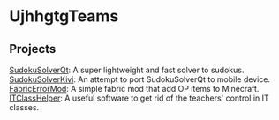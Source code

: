 # UjhhgtgTeams
## Projects
[SudokuSolverQt](https://ujhhgtgteams.github.io/SudokuSolverQt/): A super lightweight and fast solver to sudokus.<br>
[SudokuSolverKivi](https://ujhhgtgteams.github.io/SudokuSolverKivy/): An attempt to port SudokuSolverQt to mobile device.<br> 
[FabricErrorMod](https://ujhhgtgteams.github.io/fabric-error-mod/): A simple fabric mod that add OP items to Minecraft.<br>
[ITClassHelper](https://ujhhgtgteams.github.io/ITClassHelper/): A useful software to get rid of the teachers' control in IT classes.